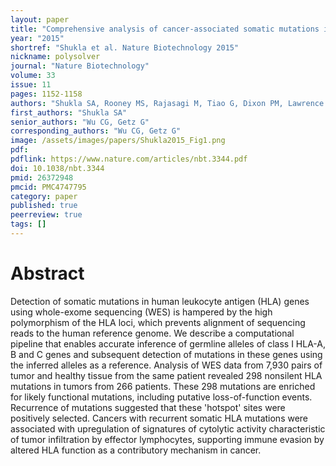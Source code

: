 ```yaml
---
layout: paper
title: "Comprehensive analysis of cancer-associated somatic mutations in class I HLA genes"
year: "2015"
shortref: "Shukla et al. Nature Biotechnology 2015"
nickname: polysolver
journal: "Nature Biotechnology"
volume: 33
issue: 11
pages: 1152-1158
authors: "Shukla SA, Rooney MS, Rajasagi M, Tiao G, Dixon PM, Lawrence MS, Stevens J, Lane WJ, Dellagatta JL, Steelman S, Sougnez C, Cibulskis K, Kiezun A, Hacohen N, Brusic V, Wu CJ, Getz G"
first_authors: "Shukla SA"
senior_authors: "Wu CG, Getz G"
corresponding_authors: "Wu CG, Getz G"
image: /assets/images/papers/Shukla2015_Fig1.png
pdf:
pdflink: https://www.nature.com/articles/nbt.3344.pdf
doi: 10.1038/nbt.3344
pmid: 26372948
pmcid: PMC4747795
category: paper
published: true
peerreview: true
tags: []
---
```


# Abstract

Detection of somatic mutations in human leukocyte antigen (HLA) genes using whole-exome sequencing (WES) is hampered by the high polymorphism of the HLA loci, which prevents alignment of sequencing reads to the human reference genome. We describe a computational pipeline that enables accurate inference of germline alleles of class I HLA-A, B and C genes and subsequent detection of mutations in these genes using the inferred alleles as a reference. Analysis of WES data from 7,930 pairs of tumor and healthy tissue from the same patient revealed 298 nonsilent HLA mutations in tumors from 266 patients. These 298 mutations are enriched for likely functional mutations, including putative loss-of-function events. Recurrence of mutations suggested that these 'hotspot' sites were positively selected. Cancers with recurrent somatic HLA mutations were associated with upregulation of signatures of cytolytic activity characteristic of tumor infiltration by effector lymphocytes, supporting immune evasion by altered HLA function as a contributory mechanism in cancer.


